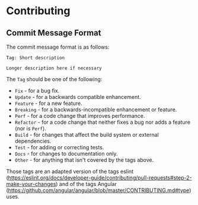 # Contributing

## Commit Message Format

The commit message format is as follows:

```
Tag: Short description

Longer description here if necessary
```

The `Tag` should be one of the following:

- `Fix` - for a bug fix.
- `Update` - for a backwards compatible enhancement.
- `Feature` - for a new feature.
- `Breaking` - for a backwards-incompatible enhancement or feature.
- `Perf` - for a code change that improves performance.
- `Refactor` - for a code change that neither fixes a bug nor adds a feature (nor is `Perf`).
- `Build` - for changes that affect the build system or external dependencies.
- `Test` - for adding or correcting tests.
- `Docs` - for changes to documentation only.
- `Other` - for anything that isn't covered by the tags above.

Those tags are an adapted version of the tags eslint (<https://eslint.org/docs/developer-guide/contributing/pull-requests#step-2-make-your-changes>) and of the tags Angular (<https://github.com/angular/angular/blob/master/CONTRIBUTING.md#type>) uses.
